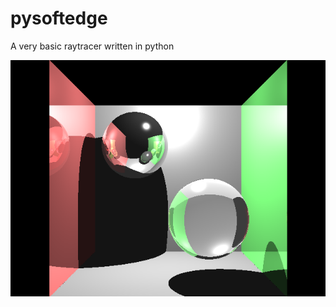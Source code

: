 # pysoftedge

A very basic raytracer written in python

![test render](https://github.com/sporsh/pysoftedge/blob/master/raytrace.png?raw=true)

